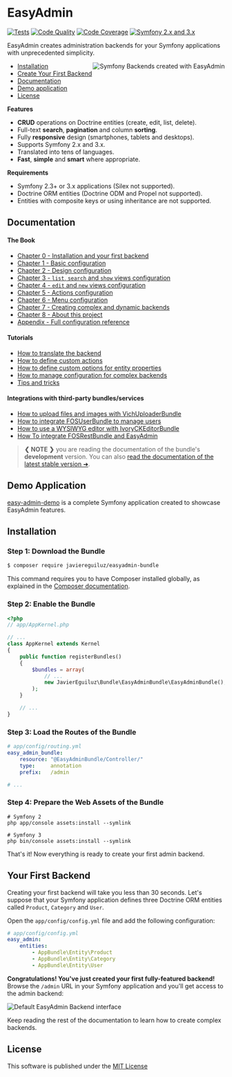 EasyAdmin
=========

[![Tests][1]][2] [![Code Quality][3]][4] [![Code Coverage][5]][6] [![Symfony 2.x and 3.x][7]][8]

EasyAdmin creates administration backends for your Symfony applications with
unprecedented simplicity.

<img src="https://raw.githubusercontent.com/javiereguiluz/EasyAdminBundle/master/Resources/doc/images/easyadmin-promo.png" alt="Symfony Backends created with EasyAdmin" align="right" />

* [Installation](#installation)
* [Create Your First Backend](#your-first-backend)
* [Documentation](#documentation)
* [Demo application](#demo-application)
* [License](#license)

**Features**

  * **CRUD** operations on Doctrine entities (create, edit, list, delete).
  * Full-text **search**, **pagination** and column **sorting**.
  * Fully **responsive** design (smartphones, tablets and desktops).
  * Supports Symfony 2.x and 3.x.
  * Translated into tens of languages.
  * **Fast**, **simple** and **smart** where appropriate.

**Requirements**

  * Symfony 2.3+ or 3.x applications (Silex not supported).
  * Doctrine ORM entities (Doctrine ODM and Propel not supported).
  * Entities with composite keys or using inheritance are not supported.

Documentation
-------------

#### The Book

  * [Chapter 0 - Installation and your first backend](Resources/doc/book/0-installation-and-first-backend.md)
  * [Chapter 1 - Basic configuration](Resources/doc/book/1-basic-configuration.md)
  * [Chapter 2 - Design configuration](Resources/doc/book/2-design-configuration.md)
  * [Chapter 3 - `list`, `search` and `show` views configuration](Resources/doc/book/3-list-search-show-configuration.md)
  * [Chapter 4 - `edit` and `new` views configuration](Resources/doc/book/4-edit-new-configuration.md)
  * [Chapter 5 - Actions configuration](Resources/doc/book/5-actions-configuration.md)
  * [Chapter 6 - Menu configuration](Resources/doc/book/6-menu-configuration.md)
  * [Chapter 7 - Creating complex and dynamic backends](Resources/doc/book/7-complex-dynamic-backends.md)
  * [Chapter 8 - About this project](Resources/doc/book/8-about.md)
  * [Appendix - Full configuration reference](Resources/doc/book/configuration-reference.md)

#### Tutorials

  * [How to translate the backend](Resources/doc/tutorials/i18n.md)
  * [How to define custom actions](Resources/doc/tutorials/custom-actions.md)
  * [How to define custom options for entity properties](Resources/doc/tutorials/custom-property-options.md)
  * [How to manage configuration for complex backends](Resources/doc/tutorials/complex-backend-config.md)
  * [Tips and tricks](Resources/doc/tutorials/tips-and-tricks.md)

#### Integrations with third-party bundles/services

  * [How to upload files and images with VichUploaderBundle](Resources/doc/tutorials/upload-files-and-images.md)
  * [How to integrate FOSUserBundle to manage users](Resources/doc/tutorials/fosuserbundle-integration.md)
  * [How to use a WYSIWYG editor with IvoryCKEditorBundle](Resources/doc/tutorials/wysiwyg-editor.md)
  * [How To integrate FOSRestBundle and EasyAdmin](Resources/doc/tutorials/fosrestbundle-integration.md)

> **❮ NOTE ❯** you are reading the documentation of the bundle's **development**
> version. You can also [read the documentation of the latest stable version ➜](https://github.com/javiereguiluz/EasyAdminBundle/tree/v1.16.8/).

Demo Application
----------------

[easy-admin-demo](https://github.com/javiereguiluz/easy-admin-demo) is a complete
Symfony application created to showcase EasyAdmin features.

Installation
------------

### Step 1: Download the Bundle

```bash
$ composer require javiereguiluz/easyadmin-bundle
```

This command requires you to have Composer installed globally, as explained
in the [Composer documentation](https://getcomposer.org/doc/00-intro.md).

### Step 2: Enable the Bundle

```php
<?php
// app/AppKernel.php

// ...
class AppKernel extends Kernel
{
    public function registerBundles()
    {
        $bundles = array(
            // ...
            new JavierEguiluz\Bundle\EasyAdminBundle\EasyAdminBundle(),
        );
    }

    // ...
}
```

### Step 3: Load the Routes of the Bundle

```yaml
# app/config/routing.yml
easy_admin_bundle:
    resource: "@EasyAdminBundle/Controller/"
    type:     annotation
    prefix:   /admin

# ...
```

### Step 4: Prepare the Web Assets of the Bundle

```cli
# Symfony 2
php app/console assets:install --symlink

# Symfony 3
php bin/console assets:install --symlink
```

That's it! Now everything is ready to create your first admin backend.

Your First Backend
------------------

Creating your first backend will take you less than 30 seconds. Let's suppose
that your Symfony application defines three Doctrine ORM entities called
`Product`, `Category` and `User`.

Open the `app/config/config.yml` file and add the following configuration:

```yaml
# app/config/config.yml
easy_admin:
    entities:
        - AppBundle\Entity\Product
        - AppBundle\Entity\Category
        - AppBundle\Entity\User
```

**Congratulations! You've just created your first fully-featured backend!**
Browse the `/admin` URL in your Symfony application and you'll get access to
the admin backend:

![Default EasyAdmin Backend interface](https://raw.githubusercontent.com/javiereguiluz/EasyAdminBundle/master/Resources/doc/images/easyadmin-default-backend.png)

Keep reading the rest of the documentation to learn how to create complex backends.

License
-------

This software is published under the [MIT License](LICENSE.md)

[1]: https://travis-ci.org/javiereguiluz/EasyAdminBundle.svg?branch=master
[2]: https://travis-ci.org/javiereguiluz/EasyAdminBundle
[3]: https://insight.sensiolabs.com/projects/a3bfb8d9-7b2d-47ab-a95f-382af395bd51/mini.png
[4]: https://insight.sensiolabs.com/projects/a3bfb8d9-7b2d-47ab-a95f-382af395bd51
[5]: https://coveralls.io/repos/javiereguiluz/EasyAdminBundle/badge.svg?branch=master
[6]: https://coveralls.io/r/javiereguiluz/EasyAdminBundle?branch=master
[7]: https://img.shields.io/badge/Symfony-%202.x%20and%203.x-green.svg
[8]: https://symfony.com/
